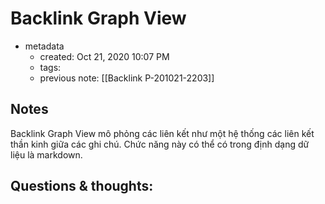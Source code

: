 # Backlink Graph View

- metadata
	- created: Oct 21, 2020 10:07 PM
	- tags:
	- previous note: [[Backlink P-201021-2203]]

## Notes

Backlink Graph View mô phỏng các liên kết như một hệ thống các liên kết thần kinh giữa các ghi chú. Chức năng này có thể có trong định dạng dữ liệu là markdown.

## Questions & thoughts:
